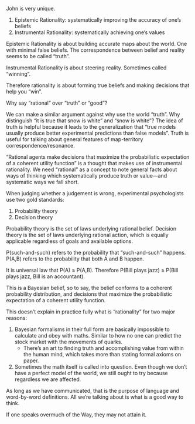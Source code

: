 John is very unique.

1. Epistemic Rationality: systematically improving the accuracy of one’s beliefs
2. Instrumental Rationality: systematically achieving one’s values

Epistemic Rationality is about building accurate maps about the world. One with minimal false beliefs. The correspondence between belief and reality seems to be called “truth”.

Instrumental Rationality is about steering reality. Sometimes called “winning”.

Therefore rationality is about forming true beliefs and making decisions that help you “win”.

Why say “rational” over “truth” or “good”?

We can make a similar argument against why use the world “truth”. Why distinguish “it is true that snow is white” and “snow is white”? The idea of truth is helpful because it leads to the generalization that “true models usually produce better experimental predictions than false models”. Truth is useful for talking about general features of map-territory correspondence/resonance.

“Rational agents make decisions that maximize the probabilistic expectation of a coherent utility function” is a thought that makes use of instrumental rationality. We need “rational” as a concept to note general facts about ways of thinking which systematically produce truth or value—and systematic ways we fall short.

When judging whether a judgement is wrong, experimental psychologists use two gold standards:
1. Probability theory
2. Decision theory

Probability theory is the set of laws underlying rational belief.
Decision theory is the set of laws underlying rational action, which is equally applicable regardless of goals and available options.

P(such-and-such) refers to the probability that “such-and-such” happens.
P(A,B) refers to the probability that both A and B happen.

It is universal law that P(A) ≥ P(A,B). Therefore P(Bill plays jazz) ≥ P(Bill plays jazz, Bill is an accountant).

This is a Bayesian belief, so to say, the belief conforms to a coherent probability distribution, and decisions that maximize the probabilistic expectation of a coherent utility function.

This doesn’t explain in practice fully what is “rationality” for two major reasons:
1. Bayesian formalisms in their full form are basically impossible to calculate and obey with maths. Similar to how no one can predict the stock market with the movements of quarks.
	- There’s an art to finding truth and accomplishing value from within the human mind, which takes more than stating formal axioms on paper.
2. Sometimes the math itself is called into question. Even though we don’t have a perfect model of the world, we still ought to try because regardless we are affected.

As long as we have communicated, that is the purpose of language and word-by-word definitions. All we’re talking about is what is a good way to think.

If one speaks overmuch of the Way, they may not attain it.
